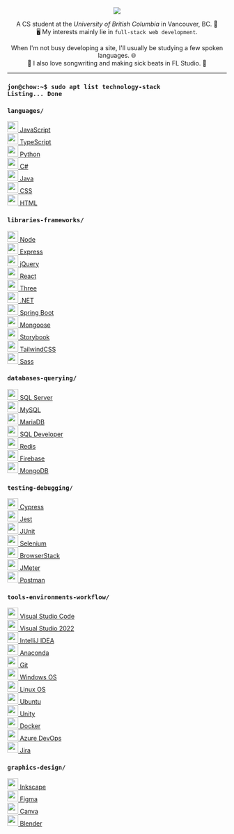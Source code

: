 <section align="center">
  <img src="https://readme-typing-svg.demolab.com?font=Roboto&weight=700&size=32&duration=1000&pause=10000&color=FFFFFF&center=true&vCenter=true&random=false&width=500&lines=%F0%9F%91%8B+Hello+Friend%2C+I'm+Jon!+%F0%9F%8C%A0" />
</section>

<section align="center">
  <p>
    A CS student at the <i>University of British Columbia</i> in Vancouver, BC. 🍁 <br />
    🖥️ My interests mainly lie in <code>full-stack web development</code>.
  </p>

  <p>
    When I'm not busy developing a site, I'll usually be studying a few spoken languages. 🌐 <br />
    🎵 I also love songwriting and making sick beats in FL Studio. 🎹 <br />
  </p>
</section>

<hr />

### `jon@chow:~$ sudo apt list technology-stack` <br/> `Listing... Done`
### `languages/`
<a href="https://www.javascript.com/" title="JavaScript" target="_blank" rel="noreferrer">
  <img src="https://cdn.jsdelivr.net/gh/devicons/devicon@latest/icons/javascript/javascript-original.svg" height="25px" />
  JavaScript
</a><br />
<a href="https://www.typescriptlang.org/" title="TypeScript" target="_blank" rel="noreferrer">
  <img src="https://cdn.jsdelivr.net/gh/devicons/devicon@latest/icons/typescript/typescript-original.svg" height="25px" />
  TypeScript
</a><br />
<a href="https://www.python.org/" title="Python" target="_blank" rel="noreferrer">
  <img src="https://cdn.jsdelivr.net/gh/devicons/devicon@latest/icons/python/python-original.svg" height="25px" />
  Python
</a><br />
<a href="https://docs.microsoft.com/en-us/dotnet/csharp/" title="C#" target="_blank" rel="noreferrer">
  <img src="https://cdn.jsdelivr.net/gh/devicons/devicon@latest/icons/csharp/csharp-original.svg" height="25px" />
  C#
</a><br />
<a href="https://www.java.com/" title="Java" target="_blank" rel="noreferrer">
  <img src="https://cdn.jsdelivr.net/gh/devicons/devicon@latest/icons/java/java-original.svg" height="25px" />
  Java
</a><br />
<a href="https://developer.mozilla.org/en-US/docs/Web/CSS" title="CSS" target="_blank" rel="noreferrer">
  <img src="https://cdn.jsdelivr.net/gh/devicons/devicon@latest/icons/css3/css3-original.svg" height="25px" />
  CSS
</a><br />
<a href="https://developer.mozilla.org/en-US/docs/Web/HTML" title="HTML" target="_blank" rel="noreferrer">
  <img src="https://cdn.jsdelivr.net/gh/devicons/devicon@latest/icons/html5/html5-original.svg" height="25px" />
  HTML
</a>

### `libraries-frameworks/`
<a href="https://nodejs.org/" title="Node" target="_blank" rel="noreferrer">
  <img src="https://cdn.jsdelivr.net/gh/devicons/devicon@latest/icons/nodejs/nodejs-original.svg" height="25px" />
  Node
</a><br />
<a href="https://expressjs.com/" title="Express" target="_blank" rel="noreferrer">
  <img src="https://cdn.jsdelivr.net/gh/devicons/devicon@latest/icons/express/express-original.svg" height="25px" />
  Express
</a><br />
<a href="https://jquery.com/" title="jQuery" target="_blank" rel="noreferrer">
  <img src="https://cdn.jsdelivr.net/gh/devicons/devicon@latest/icons/jquery/jquery-original.svg" height="25px" />
  jQuery
</a><br />
<a href="https://react.dev/" title="React" target="_blank" rel="noreferrer">
  <img src="https://cdn.jsdelivr.net/gh/devicons/devicon@latest/icons/react/react-original.svg" height="25px" />
  React
</a><br />
<a href="https://threejs.org/" title="Three" target="_blank" rel="noreferrer">
  <img src="https://cdn.jsdelivr.net/gh/devicons/devicon@latest/icons/threejs/threejs-original.svg" height="25px" />
  Three
</a><br />
<a href="https://docs.microsoft.com/en-us/dotnet/" title=".NET" target="_blank" rel="noreferrer">
  <img src="https://cdn.jsdelivr.net/gh/devicons/devicon@latest/icons/dotnetcore/dotnetcore-original.svg" height="25px" />
  .NET
</a><br />
<a href="https://spring.io/" title="Spring Boot" target="_blank" rel="noreferrer">
  <img src="https://cdn.jsdelivr.net/gh/devicons/devicon@latest/icons/spring/spring-original.svg" height="25px" />
  Spring Boot
</a><br />
<a href="https://mongoosejs.com/" title="Mongoose" target="_blank" rel="noreferrer">
  <img src="https://cdn.jsdelivr.net/gh/devicons/devicon@latest/icons/mongoose/mongoose-original.svg" height="25px" />
  Mongoose
</a><br />
<a href="https://storybook.js.org/" title="Storybook" target="_blank" rel="noreferrer">
  <img src="https://cdn.jsdelivr.net/gh/devicons/devicon@latest/icons/storybook/storybook-original.svg" height="25px" />
  Storybook
</a><br />
<a href="https://tailwindcss.com/" title="TailwindCSS" target="_blank" rel="noreferrer">
  <img src="https://cdn.jsdelivr.net/gh/devicons/devicon@latest/icons/tailwindcss/tailwindcss-original.svg" height="25px" />
  TailwindCSS
</a><br />
<a href="https://sass-lang.com/" title="Sass" target="_blank" rel="noreferrer">
  <img src="https://cdn.jsdelivr.net/gh/devicons/devicon@latest/icons/sass/sass-original.svg" height="25px" />
  Sass
</a>

### `databases-querying/`
<a href="https://www.microsoft.com/en-ca/sql-server/" title="SQL Server" target="_blank" rel="noreferrer">
  <img src="https://cdn.jsdelivr.net/gh/devicons/devicon@latest/icons/microsoftsqlserver/microsoftsqlserver-original.svg" height="25px" />
  SQL Server
</a><br />
<a href="https://www.mysql.com/" title="MySQL" target="_blank" rel="noreferrer">
  <img src="https://cdn.jsdelivr.net/gh/devicons/devicon@latest/icons/mysql/mysql-original.svg" height="25px" />
  MySQL
</a><br />
<a href="https://mariadb.org/" title="MariaDB" target="_blank" rel="noreferrer">
  <img src="https://cdn.jsdelivr.net/gh/devicons/devicon@latest/icons/mariadb/mariadb-original.svg" height="25px" />
  MariaDB
</a><br />
<a href="https://www.oracle.com/database/sqldeveloper/" title="SQL Developer" target="_blank" rel="noreferrer">
  <img src="https://cdn.jsdelivr.net/gh/devicons/devicon@latest/icons/sqldeveloper/sqldeveloper-original.svg" height="25px" />
  SQL Developer
</a><br />
<a href="https://redis.io/" title="Redis" target="_blank" rel="noreferrer">
  <img src="https://cdn.jsdelivr.net/gh/devicons/devicon@latest/icons/redis/redis-original.svg" height="25px" />
  Redis
</a><br />
<a href="https://firebase.google.com/" title="Firebase" target="_blank" rel="noreferrer">
  <img src="https://cdn.jsdelivr.net/gh/devicons/devicon@latest/icons/firebase/firebase-original.svg" height="25px" />
  Firebase
</a><br />
<a href="https://www.mongodb.com/" title="MongoDB" target="_blank" rel="noreferrer">
  <img src="https://cdn.jsdelivr.net/gh/devicons/devicon@latest/icons/mongodb/mongodb-original.svg" height="25px" />
  MongoDB
</a>

### `testing-debugging/`
<a href="https://www.cypress.io/" title="Cypress" target="_blank" rel="noreferrer">
  <img src="https://cdn.jsdelivr.net/gh/devicons/devicon@latest/icons/cypressio/cypressio-original.svg" height="25px" />
  Cypress
</a><br />
<a href="https://jestjs.io/" title="Jest" target="_blank" rel="noreferrer">
  <img src="https://cdn.jsdelivr.net/gh/devicons/devicon@latest/icons/jest/jest-plain.svg" height="25px" />
  Jest
</a><br />
<a href="https://junit.org/" title="JUnit" target="_blank" rel="noreferrer">
  <img src="https://cdn.jsdelivr.net/gh/devicons/devicon@latest/icons/junit/junit-original.svg" height="25px" />
  JUnit
</a><br />
<a href="https://www.selenium.dev/" title="Selenium" target="_blank" rel="noreferrer">
  <img src="https://cdn.jsdelivr.net/gh/devicons/devicon@latest/icons/selenium/selenium-original.svg" height="25px" />
  Selenium
</a><br />
<a href="https://www.browserstack.com/" title="BrowserStack" target="_blank" rel="noreferrer">
  <img src="https://cdn.jsdelivr.net/gh/devicons/devicon@latest/icons/browserstack/browserstack-original.svg" height="25px" />
  BrowserStack
</a><br />
<a href="https://jmeter.apache.org/" title="JMeter" target="_blank" rel="noreferrer">
  <img src="https://cdn.jsdelivr.net/gh/devicons/devicon@latest/icons/apache/apache-original.svg" height="25px" />
  JMeter
</a><br />
<a href="https://www.postman.com/" title="Postman" target="_blank" rel="noreferrer">
  <img src="https://cdn.jsdelivr.net/gh/devicons/devicon@latest/icons/postman/postman-original.svg" height="25px" />
  Postman
</a>

### `tools-environments-workflow/`
<a href="https://code.visualstudio.com/" title="Visual Studio Code" target="_blank" rel="noreferrer">
  <img src="https://cdn.jsdelivr.net/gh/devicons/devicon@latest/icons/vscode/vscode-original.svg" height="25px" />
  Visual Studio Code
</a><br />
<a href="https://visualstudio.microsoft.com/" title="Visual Studio 2022" target="_blank" rel="noreferrer">
  <img src="https://cdn.jsdelivr.net/gh/devicons/devicon@latest/icons/visualstudio/visualstudio-original.svg" height="25px" />
  Visual Studio 2022
</a><br />
<a href="https://www.jetbrains.com/idea/" title="IntelliJ IDEA" target="_blank" rel="noreferrer">
  <img src="https://cdn.jsdelivr.net/gh/devicons/devicon@latest/icons/intellij/intellij-original.svg" height="25px" />
  IntelliJ IDEA
</a><br />
<a href="https://www.anaconda.com/" title="Anaconda" target="_blank" rel="noreferrer">
  <img src="https://cdn.jsdelivr.net/gh/devicons/devicon@latest/icons/anaconda/anaconda-original.svg" height="25px" />
  Anaconda
</a><br />
<a href="https://git-scm.com/" title="Git" target="_blank" rel="noreferrer">
  <img src="https://cdn.jsdelivr.net/gh/devicons/devicon@latest/icons/git/git-original.svg" height="25px" />
  Git
</a><br />
<a href="https://www.microsoft.com/en-us/windows/" title="Windows OS" target="_blank" rel="noreferrer">
  <img src="https://cdn.jsdelivr.net/gh/devicons/devicon@latest/icons/windows11/windows11-original.svg" height="25px" />
  Windows OS
</a><br />
<a href="https://www.linux.org/" title="Linux OS" target="_blank" rel="noreferrer">
  <img src="https://cdn.jsdelivr.net/gh/devicons/devicon@latest/icons/linux/linux-original.svg" height="25px" />
  Linux OS
</a><br />
<a href="https://www.ubuntu.com/" title="Ubuntu" target="_blank" rel="noreferrer">
  <img src="https://cdn.jsdelivr.net/gh/devicons/devicon@latest/icons/ubuntu/ubuntu-original.svg" height="25px" />
  Ubuntu
</a><br />
<a href="https://unity.com/" title="Unity" target="_blank" rel="noreferrer">
  <img src="https://cdn.jsdelivr.net/gh/devicons/devicon@latest/icons/unity/unity-original.svg" height="25px" />
  Unity
</a><br />
<a href="https://www.docker.com/" title="Docker" target="_blank" rel="noreferrer">
  <img src="https://cdn.jsdelivr.net/gh/devicons/devicon@latest/icons/docker/docker-plain.svg" height="25px" />
  Docker
</a><br />
<a href="https://docs.microsoft.com/en-us/azure/devops/" title="Azure DevOps" target="_blank" rel="noreferrer">
  <img src="https://cdn.jsdelivr.net/gh/devicons/devicon@latest/icons/azuredevops/azuredevops-original.svg" height="25px" />
  Azure DevOps
</a><br />
<a href="https://www.atlassian.com/software/jira/" title="Jira" target="_blank" rel="noreferrer">
  <img src="https://cdn.jsdelivr.net/gh/devicons/devicon@latest/icons/jira/jira-original.svg" height="25px" />
  Jira
</a>

### `graphics-design/`
<a href="https://inkscape.org/" title="Inkscape" target="_blank" rel="noreferrer">
  <img src="https://cdn.jsdelivr.net/gh/devicons/devicon@latest/icons/inkscape/inkscape-original.svg" height="25px" />
  Inkscape
</a><br />
<a href="https://www.figma.com/" title="Figma" target="_blank" rel="noreferrer">
  <img src="https://cdn.jsdelivr.net/gh/devicons/devicon@latest/icons/figma/figma-original.svg" height="25px" />
  Figma
</a><br />
<a href="https://www.canva.com/" title="Canva" target="_blank" rel="noreferrer">
  <img src="https://cdn.jsdelivr.net/gh/devicons/devicon@latest/icons/canva/canva-original.svg" height="25px" />
  Canva
</a><br />
<a href="https://www.blender.org/" title="Blender" target="_blank" rel="noreferrer">
  <img src="https://cdn.jsdelivr.net/gh/devicons/devicon@latest/icons/blender/blender-original.svg" height="25px" />
  Blender
</a>
